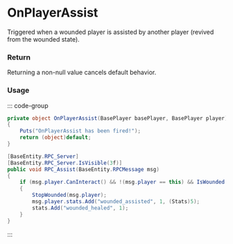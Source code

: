 # OnPlayerAssist
<Badge type="info" text="Player"/>[<Badge type="danger" text="Carbon Compatible"/>](https://github.com/CarbonCommunity/Carbon)[<Badge type="warning" text="Oxide Compatible"/>](https://github.com/OxideMod/Oxide.Rust)
Triggered when a wounded player is assisted by another player (revived from the wounded state).

### Return
Returning a non-null value cancels default behavior.

### Usage
::: code-group
```csharp [Example]
private object OnPlayerAssist(BasePlayer basePlayer, BasePlayer player)
{
	Puts("OnPlayerAssist has been fired!");
	return (object)default;
}
```
```csharp [Source — Assembly-CSharp @ BasePlayer]
[BaseEntity.RPC_Server]
[BaseEntity.RPC_Server.IsVisible(3f)]
public void RPC_Assist(BaseEntity.RPCMessage msg)
{
	if (msg.player.CanInteract() && !(msg.player == this) && IsWounded())
	{
		StopWounded(msg.player);
		msg.player.stats.Add("wounded_assisted", 1, (Stats)5);
		stats.Add("wounded_healed", 1);
	}
}

```
:::
